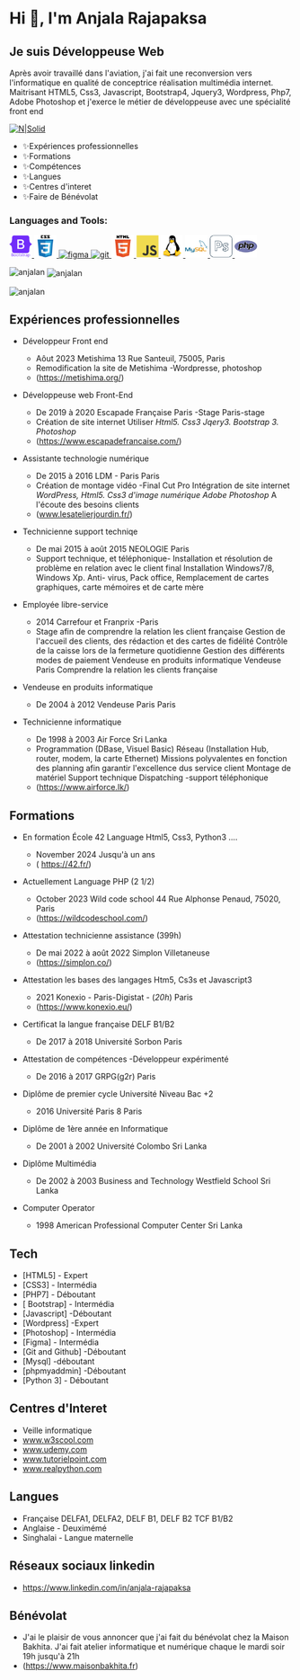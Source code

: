 
# Hi 👋, I'm Anjala Rajapaksa

## Je suis Développeuse Web

 Après avoir travaillé dans l'aviation, j'ai fait une reconversion vers l'informatique en qualité de conceptrice réalisation multimédia internet. Maitrisant HTML5, Css3, Javascript, Bootstrap4, Jquery3, Wordpress, Php7, Adobe Photoshop et j'exerce le métier de développeuse avec une spécialité front end 

[![N|Solid](https://cldup.com/dTxpPi9lDf.thumb.png)](https://nodesource.com/products/nsolid)
- ✨Expériences professionnelles
- ✨Formations
- ✨Compétences
- ✨Langues
- ✨Centres d'interet
- ✨Faire de Bénévolat
  
<h3 align="left">Languages and Tools:</h3>
<p align="left"> <a href="https://getbootstrap.com" target="_blank" rel="noreferrer"> <img src="https://raw.githubusercontent.com/devicons/devicon/master/icons/bootstrap/bootstrap-plain-wordmark.svg" alt="bootstrap" width="40" height="40"/> </a> <a href="https://www.w3schools.com/css/" target="_blank" rel="noreferrer"> <img src="https://raw.githubusercontent.com/devicons/devicon/master/icons/css3/css3-original-wordmark.svg" alt="css3" width="40" height="40"/> </a> <a href="https://www.figma.com/" target="_blank" rel="noreferrer"> <img src="https://www.vectorlogo.zone/logos/figma/figma-icon.svg" alt="figma" width="40" height="40"/> </a> <a href="https://git-scm.com/" target="_blank" rel="noreferrer"> <img src="https://www.vectorlogo.zone/logos/git-scm/git-scm-icon.svg" alt="git" width="40" height="40"/> </a> <a href="https://www.w3.org/html/" target="_blank" rel="noreferrer"> <img src="https://raw.githubusercontent.com/devicons/devicon/master/icons/html5/html5-original-wordmark.svg" alt="html5" width="40" height="40"/> </a> <a href="https://developer.mozilla.org/en-US/docs/Web/JavaScript" target="_blank" rel="noreferrer"> <img src="https://raw.githubusercontent.com/devicons/devicon/master/icons/javascript/javascript-original.svg" alt="javascript" width="40" height="40"/> </a> <a href="https://www.linux.org/" target="_blank" rel="noreferrer"> <img src="https://raw.githubusercontent.com/devicons/devicon/master/icons/linux/linux-original.svg" alt="linux" width="40" height="40"/> </a> <a href="https://www.mysql.com/" target="_blank" rel="noreferrer"> <img src="https://raw.githubusercontent.com/devicons/devicon/master/icons/mysql/mysql-original-wordmark.svg" alt="mysql" width="40" height="40"/> </a> <a href="https://www.photoshop.com/en" target="_blank" rel="noreferrer"> <img src="https://raw.githubusercontent.com/devicons/devicon/master/icons/photoshop/photoshop-line.svg" alt="photoshop" width="40" height="40"/> </a> <a href="https://www.php.net" target="_blank" rel="noreferrer"> <img src="https://raw.githubusercontent.com/devicons/devicon/master/icons/php/php-original.svg" alt="php" width="40" height="40"/> </a> </p>

<p><img align="left" src="https://github-readme-stats.vercel.app/api/top-langs?username=anjalan&show_icons=true&locale=en&layout=compact" alt="anjalan" /></p>

<p>&nbsp;<img align="center" src="https://github-readme-stats.vercel.app/api?username=anjalan&show_icons=true&locale=en" alt="anjalan" /></p>

<p><img align="center" src="https://github-readme-streak-stats.herokuapp.com/?user=anjalan&" alt="anjalan" /></p>

  
 
## Expériences professionnelles
- Développeur Front end
   - Aôut 2023 Metishima 13 Rue Santeuil, 75005, Paris
   - Remodification la site de Metishima -Wordpresse, photoshop
   - (https://metishima.org/)

- Développeuse web Front-End 
   - De 2019 à 2020 Escapade Française Paris -Stage Paris-stage
    - Création de site internet Utiliser _*Html5. Css3 Jqery3. Bootstrap 3. Photoshop*_
    - (https://www.escapadefrancaise.com/)
- Assistante technologie numérique
    - De 2015 à 2016 LDM - Paris Paris
    - Création de montage vidéo -Final Cut Pro Intégration de site internet _*WordPress, Html5. Css3 d'image numérique Adobe    Photoshop*_ A l'écoute des besoins clients
    - (www.lesatelierjourdin.fr/)
- Technicienne support techniqe
    - De mai 2015 à août 2015 NEOLOGIE Paris
    - Support technique, et téléphonique- Installation et résolution de problème en relation avec le client final Installation Windows7/8, Windows Xp. Anti- virus, Pack office, Remplacement de cartes graphiques, carte mémoires et de carte mère
    
- Employée libre-service
    - 2014 Carrefour et Franprix -Paris
    - Stage afin de comprendre la relation les client française Gestion de l'accueil des clients, des rédaction et des cartes de fidélité Contrôle de la caisse lors de la fermeture quotidienne Gestion des différents modes de paiement Vendeuse en produits informatique Vendeuse Paris Comprendre la relation les clients française
    
- Vendeuse en produits informatique
    - De 2004 à 2012 Vendeuse Paris Paris
- Technicienne informatique
    - De 1998 à 2003 Air Force Sri Lanka
    - Programmation (DBase, Visuel Basic) Réseau (Installation Hub, router, modem, la carte Ethernet) Missions polyvalentes en fonction des planning afin garantir l'excellence dus service client Montage de matériel Support technique Dispatching -support téléphonique
    - (https://www.airforce.lk/)

 ## Formations
 - En formation École 42 Language Html5, Css3, Python3 ....
     - November 2024 Jusqu'à un ans
     - ( https://42.fr/)
       
 - Actuellement Language PHP (2 1/2)
   - October 2023 Wild code school 44 Rue Alphonse Penaud, 75020, Paris
   - (https://wildcodeschool.com/)
     
 - Attestation technicienne assistance (399h)
   - De mai 2022 à août 2022 Simplon Villetaneuse
   - (https://simplon.co/)
     
 - Attestation les bases des langages Htm5, Cs3s et Javascript3
   - 2021 Konexio - Paris-Digistat - (_20h_) Paris
   - (https://www.konexio.eu/)
     
 - Certificat la langue française DELF B1/B2
   - De 2017 à 2018 Université Sorbon Paris
     
 - Attestation de compétences -Développeur expérimenté
   - De 2016 à 2017 GRPG(g2r) Paris
     
 - Diplôme de premier cycle Université Niveau Bac +2
   - 2016 Université Paris 8 Paris
     
 - Diplôme de 1ère année en Informatique
   - De 2001 à 2002 Université Colombo Sri Lanka
   
 - Diplôme Multimédia
    - De 2002 à 2003 Business and Technology Westfield School Sri Lanka
        
 - Computer Operator
    - 1998 American Professional Computer Center Sri Lanka

## Tech
- [HTML5] - Expert 
- [CSS3] - Intermédia 
- [PHP7] - Déboutant
- [ Bootstrap] - Intermédia 
- [Javascript]  -Déboutant
- [Wordpress]  -Expert
- [Photoshop] - Intermédia 
- [Figma] - Intermédia 
- [Git and Github] -Déboutant
- [Mysql] -déboutant
- [phpmyaddmin] -Déboutant
- [Python 3] - Déboutant

## Centres d'Interet
- Veille informatique
- www.w3scool.com 
- www.udemy.com 
- www.tutorielpoint.com
- www.realpython.com
## Langues
- Française 
    DELFA1, DELFA2, DELF B1, DELF B2
    TCF B1/B2
- Anglaise - Deuximémé 
- Singhalai - Langue maternelle
## Réseaux sociaux linkedin
- https://www.linkedin.com/in/anjala-rajapaksa

## Bénévolat
- J'ai le plaisir de vous annoncer que j'ai fait du bénévolat chez la Maison Bakhita. J'ai fait atelier informatique et numérique chaque le mardi soir 19h jusqu'à 21h
- (https://www.maisonbakhita.fr)


   
